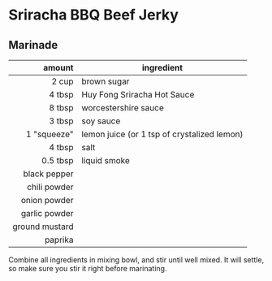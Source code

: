 # Sriracha BBQ Beef Jerky

## Marinade

amount | ingredient
---: | ---
2 cup | brown sugar
4 tbsp | Huy Fong Sriracha Hot Sauce
8 tbsp | worcestershire sauce
3 tbsp | soy sauce
1 "squeeze" | lemon juice (or 1 tsp of crystalized lemon)
4 tbsp | salt
0.5 tbsp | liquid smoke
 | black pepper
 | chili powder
 | onion powder
 | garlic powder
 | ground mustard
 | paprika

Combine all ingredients in mixing bowl, and stir until well mixed. It will settle, so make sure you stir it right before marinating.
